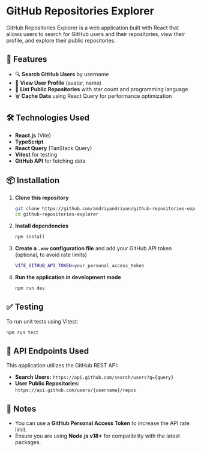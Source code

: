 # GitHub Repositories Explorer

GitHub Repositories Explorer is a web application built with React that allows users to search for GitHub users and their repositories, view their profile, and explore their public repositories.

## 🚀 Features
- 🔍 **Search GitHub Users** by username
- 👤 **View User Profile** (avatar, name)
- 📂 **List Public Repositories** with star count and programming language
- 🗑️ **Cache Data** using React Query for performance optimization

## 🛠️ Technologies Used
- **React.js** (Vite)
- **TypeScript**
- **React Query** (TanStack Query)
- **Vitest** for testing
- **GitHub API** for fetching data

## 📦 Installation

1. **Clone this repository**
   ```sh
   git clone https://github.com/andriyandriyan/github-repositories-explorer.git
   cd github-repositories-explorer
   ```

2. **Install dependencies**
   ```sh
   npm install
   ```

3. **Create a `.env` configuration file** and add your GitHub API token (optional, to avoid rate limits)
   ```sh
   VITE_GITHUB_API_TOKEN=your_personal_access_token
   ```

4. **Run the application in development mode**
   ```sh
   npm run dev
   ```

## ✅ Testing

To run unit tests using Vitest:
```sh
npm run test
```

## 📄 API Endpoints Used
This application utilizes the GitHub REST API:
- **Search Users:** `https://api.github.com/search/users?q={query}`
- **User Public Repositories:** `https://api.github.com/users/{username}/repos`

## 📝 Notes
- You can use a **GitHub Personal Access Token** to increase the API rate limit.
- Ensure you are using **Node.js v18+** for compatibility with the latest packages.
